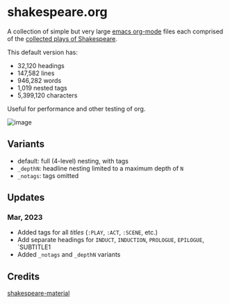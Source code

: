 # shakespeare.org
A collection of simple but very large [emacs org-mode](https://orgmode.org) files each comprised of the [collected plays of Shakespeare](./shakespeare.org).

This default version has:
  - 32,120 headings
  - 147,582 lines
  - 946,282 words
  - 1,019 nested tags
  - 5,399,120 characters

Useful for performance and other testing of org.

![image](https://user-images.githubusercontent.com/93749/225081452-f96fc8ae-d03a-4d18-9cbf-0fef4b8ca698.png)

## Variants

- default: full (4-level) nesting, with tags
- `_depthN`: headline nesting limited to a maximum depth of `N`
- `_notags`: tags omitted

## Updates

### **Mar, 2023**

- Added tags for all _titles_ (`:PLAY`, `:ACT`, `:SCENE`, etc.)
- Add separate headings for `INDUCT`, `INDUCTION`, `PROLOGUE`, `EPILOGUE`, `SUBTITLE1
- Added `_notags` and `_depthN` variants

## Credits

[shakespeare-material](https://github.com/okfn/shakespeare-material)

